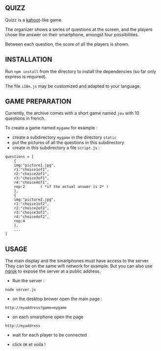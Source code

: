 ## QUIZZ

Quizz is a [kahoot](https://kahoot.com)-like game.

The organizer shows a series of questions at the screen,
and the players chose the answer on their smartphone,
amongst four possibilities.

Between each question, the score of all the players is shown.

## INSTALLATION

Run `npm install` from the directory to install the
dependencies (so far only express is required).

The file `i18n.js` may be customized and adapted to your language.

## GAME PREPARATION

Currently, the archive comes with a short game named `jeu`
with 10 questions in french.

To create a game named `mygame` for example :
* create a subdirectory `mygame` in the directory `static`
* put the pictures of all the questions in this subdirectory
* create in this subdirectory a file `script.js` :
```
questions = [
	{
	img:"picture1.jpg",
	r1:"choice1of1",
	r2:"choice2of1",
	r3:"choice3of1",
	r4:"choice4of1",
	rep:2		( *if the actual answer is 2* )
	},
	{
	img:"picture2.jpg",
	r1:"choice1of2",
	r2:"choice2of2",
	r3:"choice3of2",
	r4:"choice4of2",
	rep:4
	},
	...
]
```
## USAGE

The main display and the smartphones must have access to the server. They can be on the same wifi network for example. But you can also use 
[ngrok](https://ngrok.com) to expose the server at a public address.

* Run the server :
```
node server.js
```

* on the desktop brower open the main page :
```
http://myaddress?game=mygame
```

* on each smarphone open the page
```
http://myaddress
```

* wait for each player to be connected

* click `OK` et voila !


	
